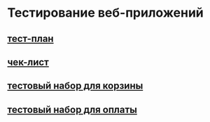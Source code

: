 # Тестирование веб-приложений
## [тест-план](https://docs.google.com/spreadsheets/d/1wgRwvVKGEtb0cTfjS1RD4rsD99SFlvwAzepRl_KAZBQ/edit?usp=sharing)
## [чек-лист](https://docs.google.com/spreadsheets/d/16VZFQrvqILO_AzpkV9YE2NIDOHHEVHkJUEmrgKvvbpY/edit?usp=sharing)
## [тестовый набор для корзины](https://github.com/Ovchinnikov-KsT/web/blob/main/G8-2024-09-03.pdf)
## [тестовый набор для оплаты](https://github.com/Ovchinnikov-KsT/web/blob/main/G8-2024-09-03%20(1).pdf)
